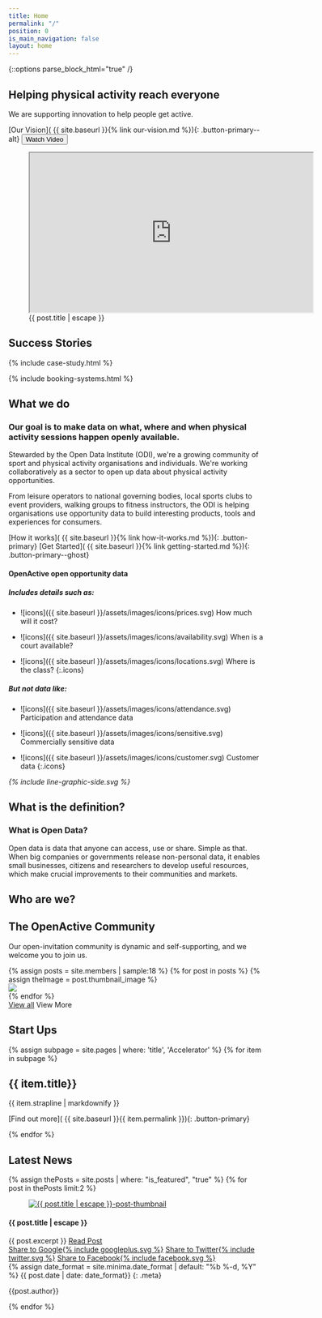 ```yaml
---
title: Home
permalink: "/"
position: 0
is_main_navigation: false
layout: home
---
```


{::options parse_block_html="true" /}

<!--  ---------------->
<!-- HERO BLOCK -->
<!--   ---------------->
<article class="hero--home">

<!-- <nav class="hero_tab_nav"> -->
<!-- <div class="hero-tab" data-tab="h1"></div> -->
<!-- <div class="hero-tab" data-tab="h2"></div> -->
<!-- <div class="hero-tab" data-tab="h3"></div> -->
<!-- </nav> -->

<div class="content">

# Helping physical activity reach everyone

We are supporting innovation to help people get active.

[Our Vision]( {{ site.baseurl }}{% link our-vision.md %}){: .button-primary--alt}
<button id="play-button" class="button-primary--alt">Watch Video</button>
</div>
<figure id="introduction-vid"  role="group" aria-labelledby="open-active-video">

<div class="mask"></div>
<iframe id="video" title="OpenActive intro video" width="560" height="315"  src="https://www.youtube.com/embed/chizr_7kRfk?showinfo=0&rel=0&enablejsapi=1" allowfullscreen ></iframe>

<figcaption id="open-active-video" class="hidden" >{{ post.title | escape }}</figcaption>
</figure>

</article>

<!--  ---------------->
<!-- CASE STUDIES -->
<!--  ---------------->
<article class="title-row">
<h2 class="sub-heading-two margin-top">Success Stories</h2>
{% include case-study.html %}
</article>

<!--  ---------------->
<!-- BOOKING SYSTEMS -->
<!--  ---------------->
{% include booking-systems.html %}

<!--  ---------------->
<!-- WHAT WE DO -->
<!--  ---------------->
<article class="title-row what-we-do">
<h2 class="sub-heading-two">What we do</h2>
<div class="two twoleft">

### Our goal is to make data on what, where and when physical activity sessions happen openly available.

Stewarded by the Open Data Institute (ODI), we're a growing community of sport and physical activity organisations and individuals. We're working collaboratively as a sector to open up data about physical activity opportunities.

From leisure operators to national governing bodies, local sports clubs to event providers, walking groups to fitness instructors, the ODI is helping organisations use opportunity data to build interesting products, tools and experiences for consumers.

[How it works]( {{ site.baseurl }}{% link how-it-works.md %}){: .button-primary} [Get Started]( {{ site.baseurl }}{% link getting-started.md %}){: .button-primary--ghost}

</div>
<div class="two twoleft">

#### OpenActive open opportunity data

##### **Includes details such as:**


* ![icons]({{ site.baseurl }}/assets/images/icons/prices.svg) How much will it cost?

* ![icons]({{ site.baseurl }}/assets/images/icons/availability.svg)  When is a court available?

* ![icons]({{ site.baseurl }}/assets/images/icons/locations.svg)  Where is the class? 
{:.icons}

##### **But not data like:**

* ![icons]({{ site.baseurl }}/assets/images/icons/attendance.svg)  Participation and attendance data

* ![icons]({{ site.baseurl }}/assets/images/icons/sensitive.svg)  Commercially sensitive data

* ![icons]({{ site.baseurl }}/assets/images/icons/customer.svg)  Customer data
{:.icons}



</div>
<i class="line-graphic">{% include line-graphic-side.svg %}</i>
</article>

<!--  ---------------->
<!-- OPEN DATA ILLUSTRATION -->
<!--  ---------------->
<article class="title-row">
<h2 class="sub-heading-two">What is the definition?</h2>
<div class="one">

<h3>What is Open Data?</h3>
<p class="reset-style">
Open data is data that anyone can access, use or share. Simple as that. When big companies or governments release non-personal data, it enables small businesses, citizens and researchers to develop useful resources, which make crucial improvements to their communities and markets.</p>
</div>
</article>

<!--  ---------------->
<!-- Community -->
<!--  ---------------->
<article class="title-row">
<h2 class="sub-heading-two">Who are we?</h2>
<div class="one">

## The OpenActive Community

Our open-invitation community is dynamic and self-supporting, and we welcome you to join us.

</div>
</article>
<article>
<div class="one freegrid-six">
{% assign posts = site.members | sample:18 %}
{% for post in posts %}
{% assign theImage = post.thumbnail_image %}
<div class="mobile-hide-content" data-tab="{{ forloop.index }}" markdown="0" >
<a  href="{{ post.url | relative_url }}"><img role="logo" src="{{ theImage  | relative_url}}"/></a>
</div>
{% endfor %}
</div>
<div class="one buttons">
<a class="button-primary" href="{% link community.md %}">View all</a>
<a class="button-primary--ghost mobile-show">View More</a>
</div>
</article>

<!--  ---------------->
<!-- CALL TO ACTION BLOCKS -->
<!--  ---------------->
<!--
<article class="call_to_action">
<div class="subgrid">
<div class="three">

#### Getting Started

Take the first step and switch on open data publishing in your booking system.

[Getting Started]( {{ site.baseurl }}{% link getting-started.md %}){: .button-primary}

</div>
<div class="three">

#### Developer

Get stuck into the docs and start using or publishing data today!

[Developer]( {{ site.baseurl }}{% link developer.md %}){: .button-primary}

</div>
<div class="three">

#### Community

What's happening in the community, and how you can get involved!

[Community]( {{ site.baseurl }}{% link community.md %}){: .button-primary}

</div>
</div>
</article>
-->

<!--  ---------------->
<!-- ACCELERATOR BLOCKS -->
<!--  ---------------->
<article class="call_to_action--full-width">
<h2 class="sub-heading-two">Start Ups</h2>
<div class="one">

{% assign subpage = site.pages | where: 'title', 'Accelerator' %}
{% for item in subpage %}

## {{ item.title}}

{{ item.strapline | markdownify }}

[Find out more]( {{ site.baseurl }}{{ item.permalink }}){: .button-primary}

</div>
<figure>
<div class="mask"></div>
<div class="image" style="background: url({{ site.baseurl }}{{ item.thumbnail_image }})center center / cover no-repeat;"></div>
</figure>
{% endfor %}
</article>

<!--  ---------------->
<!-- NEWS BLOCK -->
<!--  ---------------->
<article class="post-list title-row">
<h2 class="sub-heading-two"> Latest News</h2>
{% assign thePosts = site.posts | where: "is_featured", "true" %}
{% for post in thePosts limit:2 %}
<div class="two" id="post-{{ forloop.index }}">
<figure role="group">
<a href="{{ post.url | relative_url }}">
<img src="{{post.thumbnail_image | relative_url}}" alt="{{ post.title | escape }}-post-thumbnail">
</a>
</figure>
<h4>{{ post.title | escape }}</h4>
<div class="subgrid brand-one-b">
<div class="two twoleft">
{{ post.excerpt }}
<a class="link" href="{{ post.url | relative_url }}">Read Post</a>
</div>
<div class="two twoleft">
<div markdown="0" class="share-page">
<a role="button" href="https://plus.google.com/share?url={{ site.url }}{{ post.url }}" role="button" standalone="true" rel="nofollow" target="_blank" title="Share on Google+"><span class="hidden" aria-hidden="true">Share to  Google</span>{% include googleplus.svg %}</a>
<a role="button" href="https://twitter.com/intent/tweet?text={{ post.title }}&url={{ site.url }}{{ post.url }}&via={{ site.twitter_username }}&related={{ site.twitter_username }}" role="button" standalone="true" rel="nofollow" target="_blank" title="Share on Twitter"><span class="hidden" aria-hidden="true">Share to Twitter</span>{% include twitter.svg %}</a>
<a role="button" href="https://facebook.com/sharer.php?u={{ site.url }}{{ post.url }}" role="button" standalone="true" rel="nofollow" target="_blank" title="Share on Facebook"><span class="hidden" aria-hidden="true">Share to  Facebook</span>{% include facebook.svg %}</a>

</div>
{% assign date_format = site.minima.date_format | default: "%b %-d, %Y" %}
{{ post.date | date: date_format}}
{: .meta}

{{post.author}}
</div>
</div>
</div>
{% endfor %}
</article>